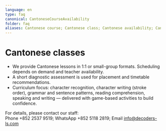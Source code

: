 ```yaml
---
language: en
type: faq
canonical: CantoneseCourseAvailability
folder: faq
aliases: Cantonese course; Cantonese class; Cantonese availability; Cantonese for kids; 粵語課; 廣東話課程; 粤语课; 广东话课程
---
```

# Cantonese classes

- We provide Cantonese lessons in 1:1 or small-group formats. Scheduling depends on demand and teacher availability.
- A short diagnostic assessment is used for placement and timetable recommendations.
- Curriculum focus: character recognition, character writing (stroke order), grammar and sentence patterns, reading comprehension, speaking and writing — delivered with game-based activities to build confidence.

For details, please contact our staff:  
Phone +852 2537 9519; WhatsApp +852 5118 2819; Email info@decoders-ls.com